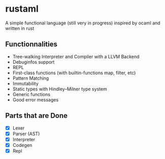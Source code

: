 # rustaml

A simple functional language (still very in progress) inspired by ocaml and written in rust

## Functionnalities
- Tree-walking Interpreter and Compiler with a LLVM Backend
- Debuginfos support
- REPL
- First-class functions (with builtin-functions map, filter, etc)
- Pattern Matching
- Immutability
- Static types with Hindley–Milner type system
- Generic functions
- Good error messages


## Parts that are Done
- [x] Lexer
- [x] Parser (AST)
- [x] Interpreter
- [x] Codegen
- [x] Repl